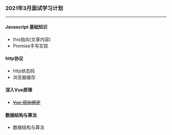 ### 2021年3月面试学习计划
---

#### Javascript 基础知识

- this指向(文章内容)
- Promise手写实现

#### http协议

- http状态码
- 浏览器缓存

#### 深入Vue原理

- ~~[Vue 双向绑定](!https://juejin.cn/post/6942069977843236895)~~


#### 数据结构与算法

- 数据结构与算法